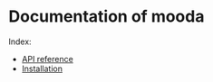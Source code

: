 # Documentation of mooda

Index:

* [API reference](api_reference/index_api_reference.md)
* [Installation](installation/installation.md)
